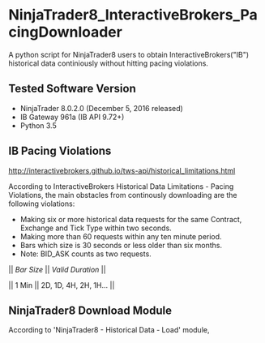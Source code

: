 # NinjaTrader8_InteractiveBrokers_PacingDownloader
A python script for NinjaTrader8 users to obtain InteractiveBrokers("IB") historical data continiously without hitting pacing violations.

## Tested Software Version
- NinjaTrader 8.0.2.0 (December 5, 2016 released)
- IB Gateway 961a (IB API 9.72+)
- Python 3.5

## IB Pacing Violations
http://interactivebrokers.github.io/tws-api/historical_limitations.html

According to InteractiveBrokers Historical Data Limitations - Pacing Violations, the main obstacles from continously downloading are the following violations:
- Making six or more historical data requests for the same Contract, Exchange and Tick Type within two seconds.
- Making more than 60 requests within any ten minute period.
- Bars which size is 30 seconds or less older than six months.
- Note: BID_ASK counts as two requests.

|| *Bar Size* || *Valid Duration* ||

|| 1 Min || 2D, 1D, 4H, 2H, 1H... ||

## NinjaTrader8 Download Module
According to 'NinjaTrader8 - Historical Data - Load' module, 

